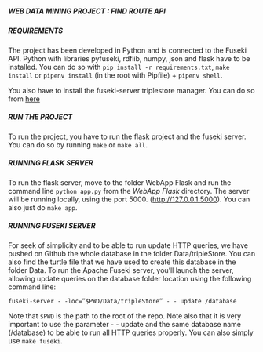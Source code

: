 ##### WEB DATA MINING PROJECT : FIND ROUTE API #####

##### REQUIREMENTS #####
The project has been developed in Python and is connected to the Fuseki API. Python with libraries pyfuseki, rdflib, numpy, json and flask have to be installed.
You can do so with `pip install -r requirements.txt`, `make install` or `pipenv install` (in the root with Pipfile) + `pipenv shell`.

You also have to install the fuseki-server triplestore manager. You can do so from [here](https://jena.apache.org/download/)

##### RUN THE PROJECT #####
To run the project, you have to run the flask project and the fuseki server.
You can do so by running `make` or `make all`.

##### RUNNING FLASK SERVER #####
To run the flask server, move to the folder WebApp Flask and run the command line `python app.py` from the *WebApp Flask* directory. The server will be running locally, using the port 5000. (http://127.0.0.1:5000).
You can also just do `make app`.

##### RUNNING FUSEKI SERVER #####
For seek of simplicity and to be able to run update HTTP queries, we have pushed on Github the whole database in the folder Data/tripleStore. You can also find the turtle file that we have used to create this database in the folder Data. 
To run the Apache Fuseki server, you’ll launch the server, allowing update queries on the database folder location using the following command line: 

`fuseki-server - -loc=”$PWD/Data/tripleStore” - - update /database`

Note that `$PWD` is the path to the root of the repo. Note also that it is very important to use the parameter - - update and the same database name (/database) to be able to run all HTTP queries properly. 
You can also simply use `make fuseki`.
